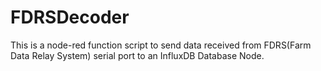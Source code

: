 # FDRSDecoder
This is a node-red function script to send data received from FDRS(Farm Data Relay System) serial port to an InfluxDB Database Node.
